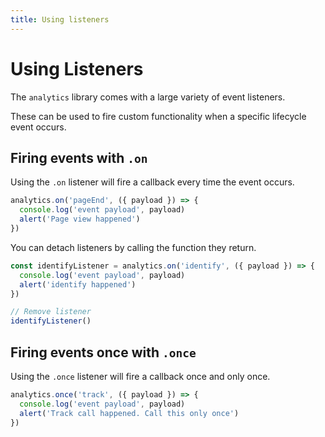 ```yaml
---
title: Using listeners
---
```


# Using Listeners

The `analytics` library comes with a large variety of event listeners.

These can be used to fire custom functionality when a specific lifecycle event occurs.

## Firing events with `.on`

Using the `.on` listener will fire a callback every time the event occurs.

```js
analytics.on('pageEnd', ({ payload }) => {
  console.log('event payload', payload)
  alert('Page view happened')
})
```

You can detach listeners by calling the function they return.

```js
const identifyListener = analytics.on('identify', ({ payload }) => {
  console.log('event payload', payload)
  alert('identify happened')
})

// Remove listener
identifyListener()
```

## Firing events once with `.once`

Using the `.once` listener will fire a callback once and only once.

```js
analytics.once('track', ({ payload }) => {
  console.log('event payload', payload)
  alert('Track call happened. Call this only once')
})
```
